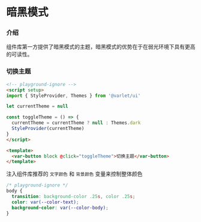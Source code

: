 # 暗黑模式

### 介绍

组件库第一方提供了暗黑模式的主题，暗黑模式的优势在于在弱光环境下具有更高的可读性。

### 切换主题

```html
<!-- playground-ignore -->
<script setup>
import { StyleProvider, Themes } from '@varlet/ui'

let currentTheme = null

const toggleTheme = () => {
  currentTheme = currentTheme ? null : Themes.dark
  StyleProvider(currentTheme)
}
</script>

<template>
  <var-button block @click="toggleTheme">切换主题</var-button>
</template>
```

注入组件库推荐的 `文字颜色` 和 `背景颜色` 变量来控制整体颜色

```css
/* playground-ignore */
body {
  transition: background-color .25s, color .25s;
  color: var(--color-text);
  background-color: var(--color-body);
}
```
